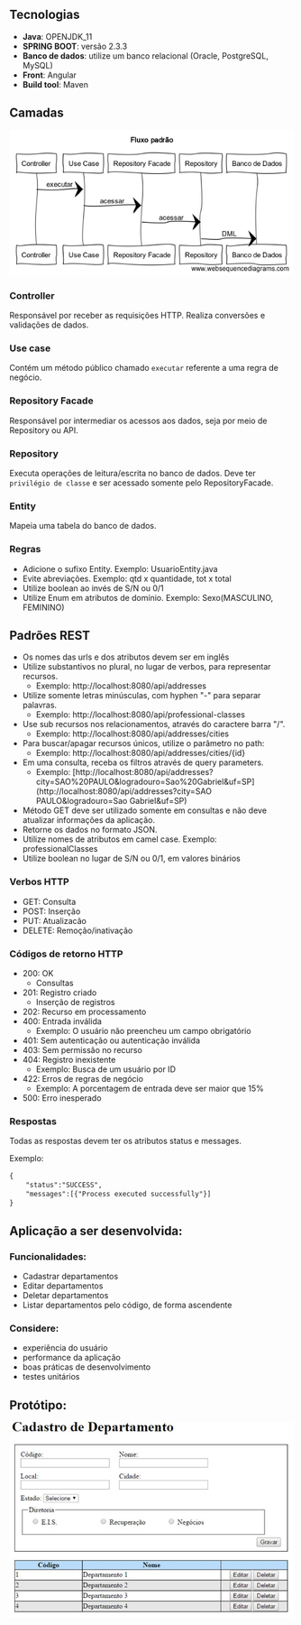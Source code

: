 ## Tecnologias ##

- **Java**: OPENJDK_11
- **SPRING BOOT**: versão 2.3.3
- **Banco de dados**: utilize um banco relacional (Oracle, PostgreSQL, MySQL)
- **Front**: Angular
- **Build tool**: Maven

## Camadas

![](./img/fluxo-camadas.png)

### Controller

Responsável por receber as requisições HTTP. Realiza conversões e validações de dados.

### Use case

Contém um método público chamado `executar` referente a uma regra de negócio. 

### Repository Facade

Responsável por intermediar os acessos aos dados, seja por meio de Repository ou API. 

### Repository

Executa operações de leitura/escrita no banco de dados. Deve ter `privilégio de classe` e ser acessado somente pelo RepositoryFacade.

### Entity

Mapeia uma tabela do banco de dados.

### Regras

- Adicione o sufixo Entity. Exemplo: UsuarioEntity.java
- Evite abreviações. Exemplo: qtd x quantidade, tot x total
- Utilize boolean ao invés de S/N ou 0/1
- Utilize Enum em atributos de domínio. Exemplo: Sexo(MASCULINO, FEMININO)


## Padrões REST


- Os nomes das urls e dos atributos devem ser em inglês
- Utilize substantivos no plural, no lugar de verbos, para representar recursos.
	- Exemplo: http://localhost:8080/api/addresses
- Utilize somente letras minúsculas, com hyphen "-" para separar palavras.
	- Exemplo: http://localhost:8080/api/professional-classes
- Use sub recursos nos relacionamentos, através do caractere barra "/".
	- Exemplo: http://localhost:8080/api/addresses/cities
- Para buscar/apagar recursos únicos, utilize o parâmetro no path:
    - Exemplo: 	http://localhost:8080/api/addresses/cities/{id}
- Em uma consulta, receba os filtros através de query parameters.
	- Exemplo: [http://localhost:8080/api/addresses?city=SAO%20PAULO&logradouro=Sao%20Gabriel&uf=SP](http://localhost:8080/api/addresses?city=SAO PAULO&logradouro=Sao Gabriel&uf=SP)
- Método GET deve ser utilizado somente em consultas e não deve atualizar informações da aplicação.
- Retorne os dados no formato JSON.
- Utilize nomes de atributos em camel case. Exemplo: professionalClasses
- Utilize boolean no lugar de S/N ou 0/1, em valores binários

### Verbos HTTP

- GET: Consulta
- POST: Inserção
- PUT: Atualizacão
- DELETE: Remoção/inativação

### Códigos de retorno HTTP

- 200: OK
	- Consultas
- 201: Registro criado
	- Inserção de registros
- 202: Recurso em processamento
- 400: Entrada inválida
	- Exemplo: O usuário não preencheu um campo obrigatório
- 401: Sem autenticação ou autenticação inválida
- 403: Sem permissão no recurso
- 404: Registro inexistente
	- Exemplo: Busca de um usuário por ID
- 422: Erros de regras de negócio
	- Exemplo: A porcentagem de entrada deve ser maior que 15%
- 500: Erro inesperado

### Respostas

Todas as respostas devem ter os atributos status e messages. 

Exemplo:

```
{
    "status":"SUCCESS",
    "messages":[{"Process executed successfully"}]
}
```


## Aplicação a ser desenvolvida:

### Funcionalidades:

- Cadastrar departamentos
- Editar departamentos
- Deletar departamentos
- Listar departamentos pelo código, de forma ascendente

### Considere:
- experiência do usuário
- performance da aplicação
- boas práticas de desenvolvimento
- testes unitários

## Protótipo:

![](./img/cadastro-depto.jpg)

